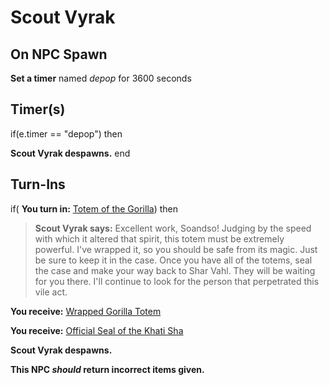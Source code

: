 # Scout Vyrak
## On NPC Spawn

**Set a timer** named *depop* for 3600 seconds
## Timer(s)

if(e.timer == "depop") then


**Scout Vyrak despawns.**
end

## Turn-Ins





if( **You turn in:** [Totem of the Gorilla](/item/9038)) then


>**Scout Vyrak says:** Excellent work, Soandso! Judging by the speed with which it altered that spirit, this totem must be extremely powerful. I've wrapped it, so you should be safe from its magic. Just be sure to keep it in the case. Once you have all of the totems, seal the case and make your way back to Shar Vahl. They will be waiting for you there. I'll continue to look for the person that perpetrated this vile act.


 **You receive:**  [Wrapped Gorilla Totem](/item/9039) 


 **You receive:**  [Official Seal of the Khati Sha](/item/9031) 


**Scout Vyrak despawns.**

**This NPC *should* return incorrect items given.**
